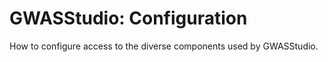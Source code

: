 # **GWASStudio: Configuration**

How to configure access to the diverse components used by GWASStudio.
